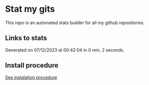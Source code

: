 # Stat my gits

This repo is an automated stats builder for all my github repositories.

## Links to stats


Generated on 07/12/2023 at 00:42:04 in 0 min, 2 seconds.

## Install procedure

[See instalation procedure](./src/install.md)
